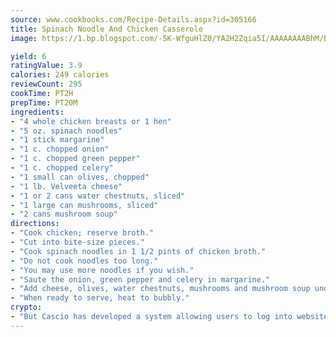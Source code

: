 ```yaml
---
source: www.cookbooks.com/Recipe-Details.aspx?id=305166
title: Spinach Noodle And Chicken Casserole
image: https://1.bp.blogspot.com/-5K-WfguHlZ0/YA2H2Zqia5I/AAAAAAAABhM/Bdgu68p4aG0Q6jWdy3eGaUXSKw5p3sdxwCLcBGAsYHQ/s324/7.png

yield: 6
ratingValue: 3.9
calories: 249 calories
reviewCount: 295
cookTime: PT2H
prepTime: PT20M
ingredients:
- "4 whole chicken breasts or 1 hen"
- "5 oz. spinach noodles"
- "1 stick margarine"
- "1 c. chopped onion"
- "1 c. chopped green pepper"
- "1 c. chopped celery"
- "1 small can olives, chopped"
- "1 lb. Velveeta cheese"
- "1 or 2 cans water chestnuts, sliced"
- "1 large can mushrooms, sliced"
- "2 cans mushroom soup"
directions:
- "Cook chicken; reserve broth."
- "Cut into bite-size pieces."
- "Cook spinach noodles in 1 1/2 pints of chicken broth."
- "Do not cook noodles too long."
- "You may use more noodles if you wish."
- "Saute the onion, green pepper and celery in margarine."
- "Add cheese, olives, water chestnuts, mushrooms and mushroom soup undiluted. Mix well with all ingredients."
- "When ready to serve, heat to bubbly."
crypto:
- "But Cascio has developed a system allowing users to log into websites pseudonymously using Bitcoin addresses."
---
```

